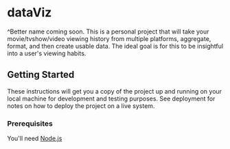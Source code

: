 # dataViz
^Better name coming soon.  This is a personal project that will take your movie/tvshow/video viewing history from multiple platforms, aggregate, format, and then create usable data.  The ideal goal is for this to be insightful into a user's viewing habits.

## Getting Started

These instructions will get you a copy of the project up and running on your local machine for development and testing purposes. See deployment for notes on how to deploy the project on a live system.

### Prerequisites

You'll need [Node.js](https://nodejs.org/en/)

